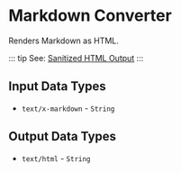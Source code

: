 # Markdown Converter

Renders Markdown as HTML.

::: tip 
See: [Sanitized HTML Output](/en/user-guide/content-converters/index.md#sanitized-html-output)
:::

## Input Data Types

- `text/x-markdown` - `String`

## Output Data Types

- `text/html` - `String`
